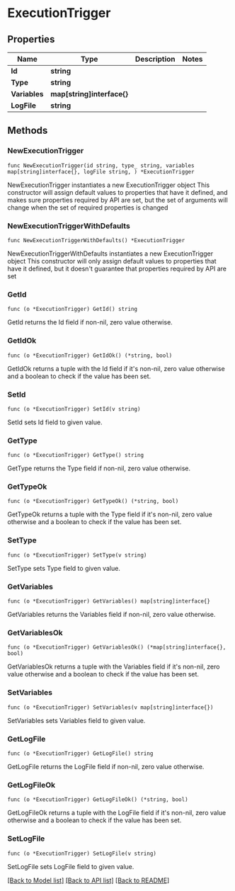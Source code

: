 # ExecutionTrigger

## Properties

Name | Type | Description | Notes
------------ | ------------- | ------------- | -------------
**Id** | **string** |  | 
**Type** | **string** |  | 
**Variables** | **map[string]interface{}** |  | 
**LogFile** | **string** |  | 

## Methods

### NewExecutionTrigger

`func NewExecutionTrigger(id string, type_ string, variables map[string]interface{}, logFile string, ) *ExecutionTrigger`

NewExecutionTrigger instantiates a new ExecutionTrigger object
This constructor will assign default values to properties that have it defined,
and makes sure properties required by API are set, but the set of arguments
will change when the set of required properties is changed

### NewExecutionTriggerWithDefaults

`func NewExecutionTriggerWithDefaults() *ExecutionTrigger`

NewExecutionTriggerWithDefaults instantiates a new ExecutionTrigger object
This constructor will only assign default values to properties that have it defined,
but it doesn't guarantee that properties required by API are set

### GetId

`func (o *ExecutionTrigger) GetId() string`

GetId returns the Id field if non-nil, zero value otherwise.

### GetIdOk

`func (o *ExecutionTrigger) GetIdOk() (*string, bool)`

GetIdOk returns a tuple with the Id field if it's non-nil, zero value otherwise
and a boolean to check if the value has been set.

### SetId

`func (o *ExecutionTrigger) SetId(v string)`

SetId sets Id field to given value.


### GetType

`func (o *ExecutionTrigger) GetType() string`

GetType returns the Type field if non-nil, zero value otherwise.

### GetTypeOk

`func (o *ExecutionTrigger) GetTypeOk() (*string, bool)`

GetTypeOk returns a tuple with the Type field if it's non-nil, zero value otherwise
and a boolean to check if the value has been set.

### SetType

`func (o *ExecutionTrigger) SetType(v string)`

SetType sets Type field to given value.


### GetVariables

`func (o *ExecutionTrigger) GetVariables() map[string]interface{}`

GetVariables returns the Variables field if non-nil, zero value otherwise.

### GetVariablesOk

`func (o *ExecutionTrigger) GetVariablesOk() (*map[string]interface{}, bool)`

GetVariablesOk returns a tuple with the Variables field if it's non-nil, zero value otherwise
and a boolean to check if the value has been set.

### SetVariables

`func (o *ExecutionTrigger) SetVariables(v map[string]interface{})`

SetVariables sets Variables field to given value.


### GetLogFile

`func (o *ExecutionTrigger) GetLogFile() string`

GetLogFile returns the LogFile field if non-nil, zero value otherwise.

### GetLogFileOk

`func (o *ExecutionTrigger) GetLogFileOk() (*string, bool)`

GetLogFileOk returns a tuple with the LogFile field if it's non-nil, zero value otherwise
and a boolean to check if the value has been set.

### SetLogFile

`func (o *ExecutionTrigger) SetLogFile(v string)`

SetLogFile sets LogFile field to given value.



[[Back to Model list]](../README.md#documentation-for-models) [[Back to API list]](../README.md#documentation-for-api-endpoints) [[Back to README]](../README.md)


